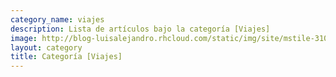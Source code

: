 ```yaml
---
category_name: viajes
description: Lista de artículos bajo la categoría [Viajes]
image: http://blog-luisalejandro.rhcloud.com/static/img/site/mstile-310x310.png
layout: category
title: Categoría [Viajes]
---
```

